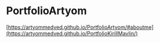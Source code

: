 # PortfolioArtyom
[https://artyommedved.github.io/PortfolioArtyom/#aboutme](https://artyommedved.github.io/PortfolioKirillMavlin/)
